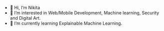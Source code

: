 - 👋  Hi, I’m Nikita
- 👀  I’m interested in Web/Mobile Development, Machine learning, Security and Digital Art.
- 🌱  I’m currently learning Explainable Machine Learning.
